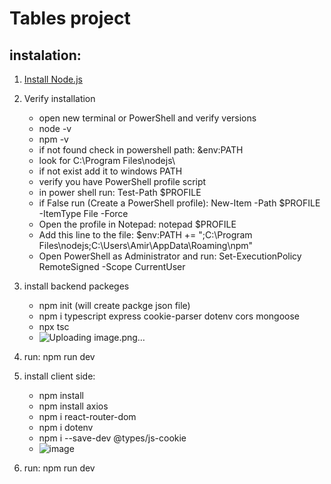 # Tables project

## instalation:
1. [Install Node.js](https://nodejs.org/en)
2. Verify installation
   - open new terminal or PowerShell and verify versions
   - node -v
   - npm -v
   - if not found check in powershell path: &env:PATH
   - look for C:\Program Files\nodejs\
   - if not exist add it to windows PATH
   - verify you have PowerShell profile script
   - in power shell run: Test-Path $PROFILE
   - if False run (Create a PowerShell profile): New-Item -Path $PROFILE -ItemType File -Force
   - Open the profile in Notepad: notepad $PROFILE
   - Add this line to the file: $env:PATH += ";C:\Program Files\nodejs\;C:\Users\Amir\AppData\Roaming\npm"
   - Open PowerShell as Administrator and run: Set-ExecutionPolicy RemoteSigned -Scope CurrentUser
3. install backend packeges
   - npm init (will create packge json file)
   - npm i typescript express cookie-parser dotenv cors mongoose
   - npx tsc
   - ![Uploading image.png…]()

4. run: npm run dev
5. install client side:
   - npm install
   - npm install axios
   - npm i react-router-dom
   - npm i dotenv
   - npm i --save-dev @types/js-cookie
   - ![image](https://github.com/user-attachments/assets/211e2320-a174-4451-aa25-3c15db003ba5)

6. run: npm run dev
 


